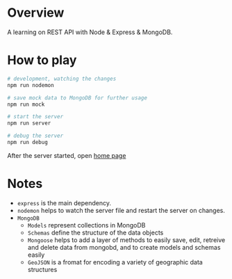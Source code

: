 # Overview

A learning on REST API with Node & Express & MongoDB.

# How to play

```bash
# development, watching the changes
npm run nodemon

# save mock data to MongoDB for further usage
npm run mock

# start the server
npm run server 

# debug the server
npm run debug

```

After the server started, open [home page](http://localhost:4040/index.html)

# Notes

- `express` is the main dependency.
- `nodemon` helps to watch the server file and restart the server on changes.
- `MongoDB`
    - `Models` represent collections in MongoDB
    - `Schemas` define the structure of the data objects
    - `Mongoose` helps to add a layer of methods to easily save, edit, retreive and delete data from mongobd, and to create models and schemas easily
    - `GeoJSON` is a fromat for encoding a variety of geographic data structures
